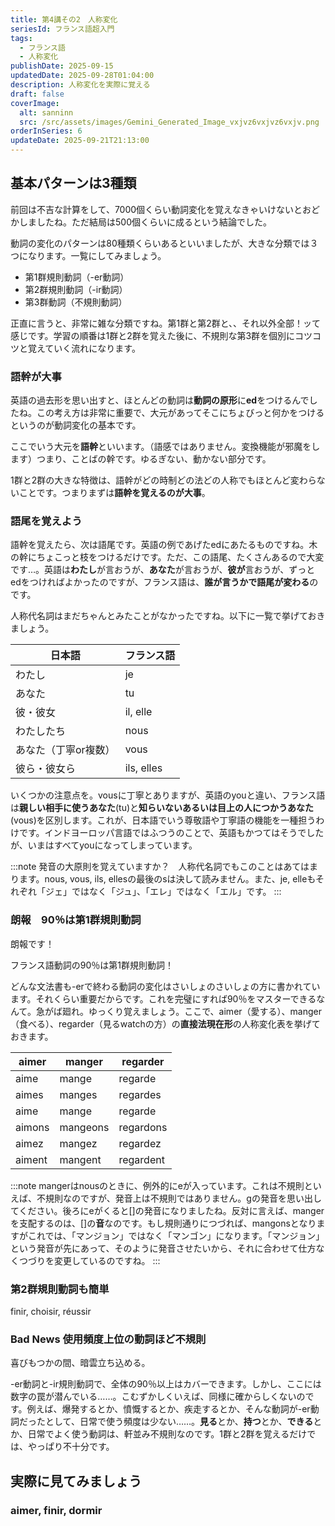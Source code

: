 ```yaml
---
title: 第4講その2　人称変化
seriesId: フランス語超入門
tags:
  - フランス語
  - 人称変化
publishDate: 2025-09-15
updatedDate: 2025-09-28T01:04:00
description: 人称変化を実際に覚える
draft: false
coverImage:
  alt: sanninn
  src: /src/assets/images/Gemini_Generated_Image_vxjvz6vxjvz6vxjv.png
orderInSeries: 6
updateDate: 2025-09-21T21:13:00
---
```

## 基本パターンは3種類

前回は不吉な計算をして、7000個くらい動詞変化を覚えなきゃいけないとおどかしましたね。ただ結局は500個くらいに成るという結論でした。

動詞の変化のパターンは80種類くらいあるといいましたが、大きな分類では３つになります。一覧にしてみましょう。

- 第1群規則動詞（-er動詞）
- 第2群規則動詞（-ir動詞）
- 第3群動詞（不規則動詞）

正直に言うと、非常に雑な分類ですね。第1群と第2群と、、それ以外全部！ッて感じです。学習の順番は1群と2群を覚えた後に、不規則な第3群を個別にコツコツと覚えていく流れになります。

### 語幹が大事

英語の過去形を思い出すと、ほとんどの動詞は**動詞の原形**に**ed**をつけるんでしたね。この考え方は非常に重要で、大元があってそこにちょびっと何かをつけるというのが動詞変化の基本です。

ここでいう大元を**語幹**といいます。（語感ではありません。変換機能が邪魔をします）つまり、ことばの幹です。ゆるぎない、動かない部分です。

1群と2群の大きな特徴は、語幹がどの時制どの法どの人称でもほとんど変わらないことです。つまりまずは**語幹を覚えるのが大事**。

### 語尾を覚えよう

語幹を覚えたら、次は語尾です。英語の例であげたedにあたるものですね。木の幹にちょこっと枝をつけるだけです。ただ、この語尾、たくさんあるので大変です…。英語は**わたし**が言おうが、**あなた**が言おうが、**彼が**言おうが、ずっとedをつければよかったのですが、フランス語は、**誰が言うかで語尾が変わる**のです。

人称代名詞はまだちゃんとみたことがなかったですね。以下に一覧で挙げておきましょう。

| 日本語 | フランス語 |
| --- | --- |
| わたし | je |
| あなた | tu |
| 彼・彼女 | il, elle |
| わたしたち | nous |
| あなた（丁寧or複数） | vous |
| 彼ら・彼女ら | ils, elles |

いくつかの注意点を。vousに丁寧とありますが、英語のyouと違い、フランス語は**親しい相手に使うあなた**(tu)と**知らいないあるいは目上の人につかうあなた**(vous)を区別します。これが、日本語でいう尊敬語や丁寧語の機能を一種担うわけです。インドヨーロッパ言語ではふつうのことで、英語もかつてはそうでしたが、いまはすべてyouになってしまっています。

:::note
発音の大原則を覚えていますか？　人称代名詞でもこのことはあてはまります。nous, vous, ils, ellesの最後のsは決して読みません。また、je, elleもそれぞれ「ジェ」ではなく「ジュ」、「エレ」ではなく「エル」です。
:::

### 朗報　90％は第1群規則動詞

朗報です！　

フランス語動詞の90％は第1群規則動詞！

どんな文法書も-erで終わる動詞の変化はさいしょのさいしょの方に書かれています。それくらい重要だからです。これを完璧にすれば90％をマスターできるなんて。急がば廻れ。ゆっくり覚えましょう。ここで、aimer（愛する）、manger（食べる）、regarder（見るwatchの方）の**直接法現在形**の人称変化表を挙げておきます。

| aimer | manger | regarder |
| --- | --- | --- |
| aime | mange | regarde |
| aimes | manges | regardes |
| aime | mange | regarde |
| aimons | mangeons | regardons |
| aimez | mangez | regardez |
| aiment | mangent | regardent |

:::note
mangerはnousのときに、例外的にeが入っています。これは不規則といえば、不規則なのですが、発音上は不規則ではありません。gの発音を思い出してください。後ろにeがくると[]の発音になりましたね。反対に言えば、mangerを支配するのは、[]の**音**なのです。もし規則通りにつづれば、mangonsとなりますがこれでは、「マンジョン」ではなく「マンゴン」になります。「マンジョン」という発音が先にあって、そのように発音させたいから、それに合わせて仕方なくつづりを変更しているのですね。
:::

### 第2群規則動詞も簡単

finir, choisir, réussir

### Bad News 使用頻度上位の動詞ほど不規則

喜びもつかの間、暗雲立ち込める。

-er動詞と-ir規則動詞で、全体の90％以上はカバーできます。しかし、ここには数字の罠が潜んでいる……。こむずかしくいえば、同様に確からしくないのです。例えば、爆発するとか、憤慨するとか、疾走するとか、そんな動詞が-er動詞だったとして、日常で使う頻度は少ない……。**見る**とか、**持つ**とか、**できる**とか、日常でよく使う動詞は、軒並み不規則なのです。1群と2群を覚えるだけでは、やっぱり不十分です。

## 実際に見てみましょう

### aimer, finir, dormir
